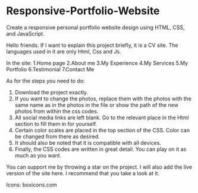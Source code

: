 # Responsive-Portfolio-Website


Create a responsive personal portfolio website design using HTML, CSS, and JavaScript.


Hello friends.
If I want to explain this project briefly, it is a CV site.
The languages used in it are only Html, Css and Js.

In the site:
1.Home page
2.About me
3.My Experience
4.My Services
5.My Portfolio
6.Testimonial
7.Contact Me

As for the steps you need to do:
1) Download the project exactly.
2) If you want to change the photos, replace them with the photos with the same name as in the photos in the file or show the path of the new photos from within the css codes.
3) All social media links are left blank. Go to the relevant place in the Html section to fill them in for yourself.
4) Certain color scales are placed in the top section of the CSS. Color can be changed from there as desired.
5) It should also be noted that it is compatible with all devices.
6) Finally, the CSS codes are written in great detail. You can play on it as much as you want.

You can support me by throwing a star on the project. I will also add the live version of the site here. I recommend that you take a look at it.

Icons: boxicons.com

